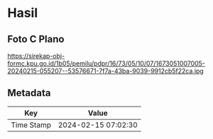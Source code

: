 # Hasil

## Foto C Plano

https://sirekap-obj-formc.kpu.go.id/1b05/pemilu/pdpr/16/73/05/10/07/1673051007005-20240215-055207--53576671-7f7a-43ba-9039-9912cb5f22ca.jpg


## Metadata

| Key        | Value               |
| ---------- | ------------------- |
| Time Stamp | 2024-02-15 07:02:30 |



